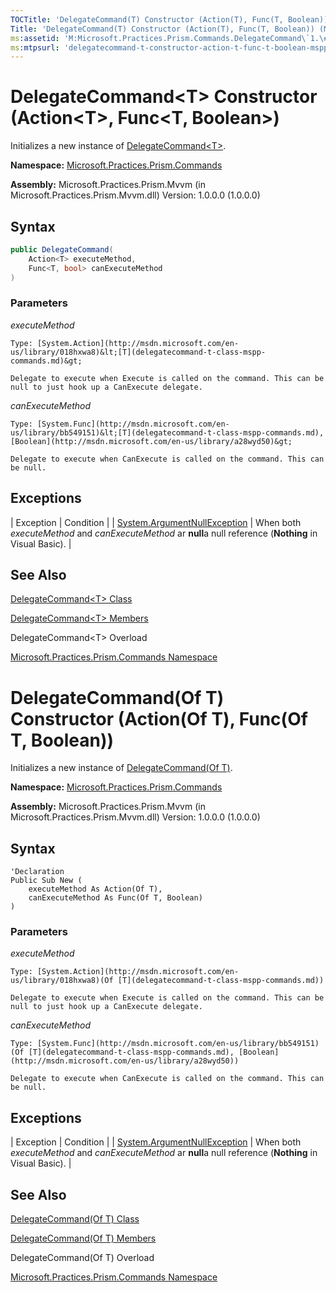 ```yaml
---
TOCTitle: 'DelegateCommand(T) Constructor (Action(T), Func(T, Boolean))'
Title: 'DelegateCommand(T) Constructor (Action(T), Func(T, Boolean)) (Microsoft.Practices.Prism.Commands)'
ms:assetid: 'M:Microsoft.Practices.Prism.Commands.DelegateCommand\`1.\#ctor(System.Action{\`0},System.Func{\`0,System.Boolean})'
ms:mtpsurl: 'delegatecommand-t-constructor-action-t-func-t-boolean-mspp-commands.md'
---
```


# DelegateCommand&lt;T&gt; Constructor (Action&lt;T&gt;, Func&lt;T, Boolean&gt;)

Initializes a new instance of [DelegateCommand&lt;T&gt;](delegatecommand-t-class-mspp-commands.md).

**Namespace:** [Microsoft.Practices.Prism.Commands](mspp-commands-namespace.md)

**Assembly:** Microsoft.Practices.Prism.Mvvm (in Microsoft.Practices.Prism.Mvvm.dll) Version: 1.0.0.0 (1.0.0.0)

## Syntax

```C#
public DelegateCommand(
	Action<T> executeMethod,
	Func<T, bool> canExecuteMethod
)
```
### Parameters

*executeMethod*  

	Type: [System.Action](http://msdn.microsoft.com/en-us/library/018hxwa8)&lt;[T](delegatecommand-t-class-mspp-commands.md)&gt;

	Delegate to execute when Execute is called on the command. This can be null to just hook up a CanExecute delegate.

*canExecuteMethod*

	Type: [System.Func](http://msdn.microsoft.com/en-us/library/bb549151)&lt;[T](delegatecommand-t-class-mspp-commands.md), [Boolean](http://msdn.microsoft.com/en-us/library/a28wyd50)&gt;

	Delegate to execute when CanExecute is called on the command. This can be null.

## Exceptions

| Exception | Condition |
| [System.ArgumentNullException](http://msdn.microsoft.com/en-us/library/27426hcy) | When both *executeMethod* and *canExecuteMethod* ar **null**a null reference (**Nothing** in Visual Basic). |

## See Also

[DelegateCommand&lt;T&gt; Class](delegatecommand-t-class-mspp-commands.md)

[DelegateCommand&lt;T&gt; Members](delegatecommand-t-members-mspp-commands.md)

DelegateCommand&lt;T&gt; Overload

[Microsoft.Practices.Prism.Commands Namespace](mspp-commands-namespace.md)

# DelegateCommand(Of T) Constructor (Action(Of T), Func(Of T, Boolean))

Initializes a new instance of [DelegateCommand(Of T)](delegatecommand-t-class-mspp-commands.md).

**Namespace:** [Microsoft.Practices.Prism.Commands](mspp-commands-namespace.md)

**Assembly:** Microsoft.Practices.Prism.Mvvm (in Microsoft.Practices.Prism.Mvvm.dll) Version: 1.0.0.0 (1.0.0.0)

## Syntax

```VB
'Declaration
Public Sub New ( 
	executeMethod As Action(Of T),
	canExecuteMethod As Func(Of T, Boolean)
)
```
### Parameters

*executeMethod*  

	Type: [System.Action](http://msdn.microsoft.com/en-us/library/018hxwa8)(Of [T](delegatecommand-t-class-mspp-commands.md))

	Delegate to execute when Execute is called on the command. This can be null to just hook up a CanExecute delegate.

*canExecuteMethod*

	Type: [System.Func](http://msdn.microsoft.com/en-us/library/bb549151)(Of [T](delegatecommand-t-class-mspp-commands.md), [Boolean](http://msdn.microsoft.com/en-us/library/a28wyd50))

	Delegate to execute when CanExecute is called on the command. This can be null.

## Exceptions

| Exception | Condition |
| [System.ArgumentNullException](http://msdn.microsoft.com/en-us/library/27426hcy) | When both *executeMethod* and *canExecuteMethod* ar **null**a null reference (**Nothing** in Visual Basic). |

## See Also

[DelegateCommand(Of T) Class](delegatecommand-t-class-mspp-commands.md)

[DelegateCommand(Of T) Members](delegatecommand-t-members-mspp-commands.md)

DelegateCommand(Of T) Overload

[Microsoft.Practices.Prism.Commands Namespace](mspp-commands-namespace.md)